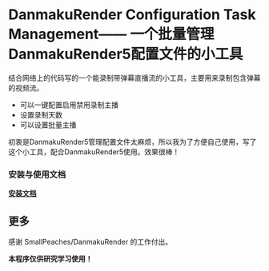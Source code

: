 # DanmakuRender Configuration Task Management—— 一个批量管理DanmakuRender5配置文件的小工具
结合网络上的代码写的一个能录制带弹幕直播流的小工具，主要用来录制包含弹幕的视频流。     
- 可以一键配置启用禁用录制主播
- 设置录制天数
- 可以设置批量主播
    
初衷是DanmakuRender5管理配置文件太麻烦，所以我为了方便自己使用，写了这个小工具，配合DanmakuRender5使用。效果很棒！

### 安装与使用文档      
[**安装文档**](docs/installation.md)       

## 更多
感谢 SmallPeaches/DanmakuRender 的工作付出。            

**本程序仅供研究学习使用！**



